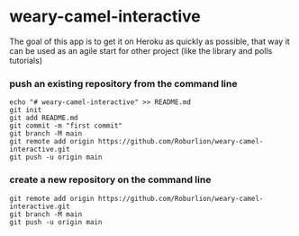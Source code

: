 # weary-camel-interactive
The goal of this app is to get it on Heroku as quickly as possible, that way it can be used as an agile start for other project (like the library and polls tutorials)

### push an existing repository from the command line
```
echo "# weary-camel-interactive" >> README.md
git init
git add README.md
git commit -m "first commit"
git branch -M main
git remote add origin https://github.com/Roburlion/weary-camel-interactive.git
git push -u origin main
```
### create a new repository on the command line
```
git remote add origin https://github.com/Roburlion/weary-camel-interactive.git
git branch -M main
git push -u origin main
```
